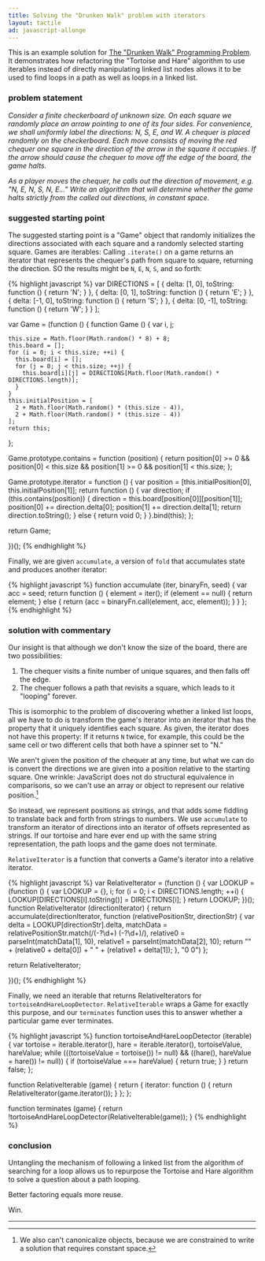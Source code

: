 ```yaml
---
title: Solving the "Drunken Walk" problem with iterators
layout: tactile
ad: javascript-allonge
---
```


This is an example solution for [The "Drunken Walk" Programming Problem](http://raganwald.com/2013/02/17/a-drunken-walk.html). It demonstrates how refactoring the "Tortoise and Hare" algorithm to use iterables instead of directly manipulating linked list nodes allows it to be used to find loops in a path as well as loops in a linked list.

### problem statement

*Consider a finite checkerboard of unknown size. On each square we randomly place an arrow pointing to one of its four sides. For convenience, we shall uniformly label the directions: N, S, E, and W. A chequer is placed randomly on the checkerboard. Each move consists of moving the red chequer one square in the direction of the arrow in the square it occupies. If the arrow should cause the chequer to move off the edge of the board, the game halts.*

*As a player moves the chequer, he calls out the direction of movement, e.g. "N, E, N, S, N, E..." Write an algorithm that will determine whether the game halts strictly from the called out directions, in constant space.*

### suggested starting point

The suggested starting point is a "Game" object that randomly initializes the directions associated with each square and a randomly selected starting square. Games are iterables: Calling `.iterate()` on a game returns an iterator that represents the chequer's path from square to square, returning the direction. SO the results might be `N`, `E`, `N`, `S`, and so forth:

{% highlight javascript %}
var DIRECTIONS = [
                   {
                     delta: [1, 0],
                     toString: function () { return 'N'; }
                   },
                   {
                     delta: [0, 1],
                     toString: function () { return 'E'; }
                   },
                   {
                     delta: [-1, 0],
                     toString: function () { return 'S'; }
                   },
                   {
                     delta: [0, -1],
                     toString: function () { return 'W'; }
                   }
                 ];

var Game = (function () {
  function Game () {
    var i,
        j;
    
    this.size = Math.floor(Math.random() * 8) + 8;
    this.board = [];
    for (i = 0; i < this.size; ++i) {
      this.board[i] = [];
      for (j = 0; j < this.size; ++j) {
        this.board[i][j] = DIRECTIONS[Math.floor(Math.random() * DIRECTIONS.length)];
      }
    }
    this.initialPosition = [
      2 + Math.floor(Math.random() * (this.size - 4)), 
      2 + Math.floor(Math.random() * (this.size - 4))
    ];
    return this;
  };
  
  Game.prototype.contains = function (position) {
    return position[0] >= 0 && position[0] < this.size && position[1] >= 0 && position[1] < this.size;
  };
  
  Game.prototype.iterator = function () {
    var position = [this.initialPosition[0], this.initialPosition[1]];
    return function () {
      var direction;
      if (this.contains(position)) {
        direction = this.board[position[0]][position[1]];
        position[0] += direction.delta[0];
        position[1] += direction.delta[1];
        return direction.toString();
      }
      else {
        return void 0;
      }
    }.bind(this);
  };
  
  return Game;
  
})();
{% endhighlight %}

Finally, we are given `accumulate`, a version of `fold` that accumulates state and produces another iterator:

{% highlight javascript %}
function accumulate (iter, binaryFn, seed) {
  var acc = seed;
  return function () {
    element = iter();
    if (element == null) {
      return element;
    }
    else {
      return (acc = binaryFn.call(element, acc, element));
    }
  }
};
{% endhighlight %}

### solution with commentary

Our insight is that although we don't know the size of the board, there are two possibilities:

1. The chequer visits a finite number of unique squares, and then falls off the edge.
2. The chequer follows a path that revisits a square, which leads to it "looping" forever.

This is isomorphic to the problem of discovering whether a linked list loops, all we have to do is transform the game's iterator into an iterator that has the property that it uniquely identifies each square. As given, the iterator does not have this property: If it returns `N` twice, for example, this could be the same cell or two different cells that both have a spinner set to "N."

We aren't given the position of the chequer at any time, but what we can do is convert the directions we are given into a position relative to the starting square. One wrinkle: JavaScript does not do structural equivalence in comparisons, so we can't use an array or object to represent our relative position.[^canonical]

[^canonical]: We also can't canonicalize objects, because we are constrained to write a solution that requires constant space.

So instead, we represent positions as strings, and that adds some fiddling to translate back and forth from strings to numbers. We use `accumulate` to transform an iterator of directions into an iterator of offsets represented as strings. If our tortoise and hare ever end up with the same string representation, the path loops and the game does not terminate.

`RelativeIterator` is a function that converts a Game's iterator into a relative iterator.

{% highlight javascript %}
var RelativeIterator = (function () {
  var LOOKUP = (function () {
    var LOOKUP = {},
        i;
    for (i = 0; i < DIRECTIONS.length; ++i) {
      LOOKUP[DIRECTIONS[i].toString()] = DIRECTIONS[i];
    }
    return LOOKUP;
  })();
  function RelativeIterator (directionIterator) {
    return accumulate(directionIterator, function (relativePositionStr, directionStr) {
      var delta = LOOKUP[directionStr].delta,
          matchData = relativePositionStr.match(/(-?\d+) (-?\d+)/),
          relative0 = parseInt(matchData[1], 10),
          relative1 = parseInt(matchData[2], 10);
      return "" + (relative0 + delta[0]) + " " + (relative1 + delta[1]);
    }, "0 0")
  };
  
  return RelativeIterator;
  
})();
{% endhighlight %}

Finally, we need an iterable that returns RelativeIterators for `tortoiseAndHareLoopDetector`. `RelativeIterable` wraps a Game for exactly this purpose, and our `terminates` function uses this to answer whether a particular game ever terminates.

{% highlight javascript %}
function tortoiseAndHareLoopDetector (iterable) {
  var tortoise = iterable.iterator(),
      hare = iterable.iterator(), 
      tortoiseValue, 
      hareValue;
  while (((tortoiseValue = tortoise()) != null) && ((hare(), hareValue = hare()) != null)) {
    if (tortoiseValue === hareValue) {
      return true;
    }
  }
  return false;
};

function RelativeIterable (game) {
  return {
    iterator: function () {
      return RelativeIterator(game.iterator());
    }
  };
};

function terminates (game) {
  return !tortoiseAndHareLoopDetector(RelativeIterable(game));
}
{% endhighlight %}

### conclusion

Untangling the mechanism of following a linked list from the algorithm of searching for a loop allows us to repurpose the Tortoise and Hare algorithm to solve a question about a path looping.

Better factoring equals more reuse.

Win.

---